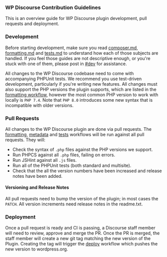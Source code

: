 ### WP Discourse Contribution Guidelines

This is an overview guide for WP Discourse plugin development, pull requests and deployment.

### Development

Before starting development, make sure you read [composer.md](https://github.com/discourse/wp-discourse/blob/main/docs/composer.md), [formatting.md](https://github.com/discourse/wp-discourse/blob/main/docs/formatting.md) and [tests.md](https://github.com/discourse/wp-discourse/blob/main/docs/tests.md) to understand how each of those subjects are handled. If you feel those guides are not descriptive enough, or you're stuck with one of them, please post in [#dev](https://meta.discourse.org/c/dev/7) for assistance.

All changes to the WP Discourse codebase need to come with accompanying PHPUnit tests. We recommend you use test-driven development, particularly if you're writing new features. All changes must also support the PHP versions the plugin supports, which are listed in the [formatting workflow](https://github.com/discourse/wp-discourse/blob/main/.github/workflows/formatting.yml), however the most common PHP version to work with locally is ``PHP 7.4``. Note that ``PHP 8.0`` introduces some new syntax that is incompatible with older versions.

### Pull Requests

All changes to the WP Discourse plugin are done via pull requests. The [formatting](https://github.com/discourse/wp-discourse/blob/main/.github/workflows/formatting.yml), [metadata](https://github.com/discourse/wp-discourse/blob/main/.github/workflows/metadata.yml) and [tests](https://github.com/discourse/wp-discourse/blob/main/.github/workflows/formatting.yml) workflows will be run against all pull requests. They will:

- Check the syntax of ``.php`` files against the PHP versions we support.
- Run PHPCS against all ``.php`` files, failing on errors.
- Run JSHint against all ``.js`` files.
- Run all of the PHPUnit tests (both standard and multisite).
- Check that the all the version numbers have been increased and release notes have been added.

#### Versioning and Release Notes

All pull requests need to bump the version of the plugin; in most cases the ``PATCH``. All version increments need release notes in the readme.txt.

### Deployment

Once a pull request is ready and CI is passing, a Discourse staff member will need to review, approve and merge the PR. Once the PR is merged, the staff member will create a new git tag matching the new version of the Plugin. Creating the tag will trigger the [deploy](https://github.com/discourse/wp-discourse/blob/main/.github/workflows/deploy.yml) workflow which pushes the new version to wordpress.org.
